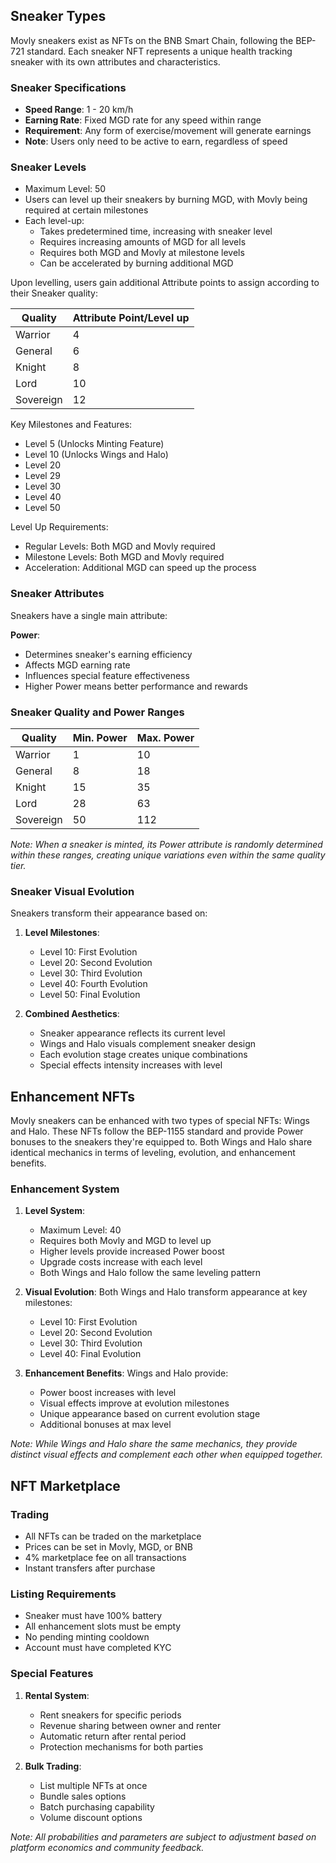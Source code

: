 ## Sneaker Types
Movly sneakers exist as NFTs on the BNB Smart Chain, following the BEP-721 standard. Each sneaker NFT represents a unique health tracking sneaker with its own attributes and characteristics.

### Sneaker Specifications
- **Speed Range**: 1 - 20 km/h
- **Earning Rate**: Fixed MGD rate for any speed within range
- **Requirement**: Any form of exercise/movement will generate earnings
- **Note**: Users only need to be active to earn, regardless of speed

### Sneaker Levels
- Maximum Level: 50
- Users can level up their sneakers by burning MGD, with Movly being required at certain milestones
- Each level-up:
  - Takes predetermined time, increasing with sneaker level
  - Requires increasing amounts of MGD for all levels
  - Requires both MGD and Movly at milestone levels
  - Can be accelerated by burning additional MGD

Upon levelling, users gain additional Attribute points to assign according to their Sneaker quality:

| Quality | Attribute Point/Level up |
|---------|------------------------|
| Warrior | 4 |
| General | 6 |
| Knight | 8 |
| Lord | 10 |
| Sovereign | 12 |

Key Milestones and Features:
- Level 5 (Unlocks Minting Feature)
- Level 10 (Unlocks Wings and Halo)
- Level 20
- Level 29
- Level 30
- Level 40
- Level 50

Level Up Requirements:
- Regular Levels: Both MGD and Movly required
- Milestone Levels: Both MGD and Movly required
- Acceleration: Additional MGD can speed up the process

### Sneaker Attributes
Sneakers have a single main attribute:

**Power**: 
- Determines sneaker's earning efficiency
- Affects MGD earning rate
- Influences special feature effectiveness
- Higher Power means better performance and rewards

### Sneaker Quality and Power Ranges
| Quality | Min. Power | Max. Power |
|---------|------------|------------|
| Warrior | 1 | 10 |
| General | 8 | 18 |
| Knight | 15 | 35 |
| Lord | 28 | 63 |
| Sovereign | 50 | 112 |

*Note: When a sneaker is minted, its Power attribute is randomly determined within these ranges, creating unique variations even within the same quality tier.*

### Sneaker Visual Evolution
Sneakers transform their appearance based on:

1. **Level Milestones**:
   - Level 10: First Evolution
   - Level 20: Second Evolution
   - Level 30: Third Evolution
   - Level 40: Fourth Evolution
   - Level 50: Final Evolution

2. **Combined Aesthetics**:
   - Sneaker appearance reflects its current level
   - Wings and Halo visuals complement sneaker design
   - Each evolution stage creates unique combinations
   - Special effects intensity increases with level

## Enhancement NFTs
Movly sneakers can be enhanced with two types of special NFTs: Wings and Halo. These NFTs follow the BEP-1155 standard and provide Power bonuses to the sneakers they're equipped to. Both Wings and Halo share identical mechanics in terms of leveling, evolution, and enhancement benefits.

### Enhancement System
1. **Level System**:
   - Maximum Level: 40
   - Requires both Movly and MGD to level up
   - Higher levels provide increased Power boost
   - Upgrade costs increase with each level
   - Both Wings and Halo follow the same leveling pattern

2. **Visual Evolution**:
   Both Wings and Halo transform appearance at key milestones:
   - Level 10: First Evolution
   - Level 20: Second Evolution
   - Level 30: Third Evolution
   - Level 40: Final Evolution

3. **Enhancement Benefits**:
   Wings and Halo provide:
   - Power boost increases with level
   - Visual effects improve at evolution milestones
   - Unique appearance based on current evolution stage
   - Additional bonuses at max level

*Note: While Wings and Halo share the same mechanics, they provide distinct visual effects and complement each other when equipped together.*

## NFT Marketplace
### Trading
- All NFTs can be traded on the marketplace
- Prices can be set in Movly, MGD, or BNB
- 4% marketplace fee on all transactions
- Instant transfers after purchase

### Listing Requirements
- Sneaker must have 100% battery
- All enhancement slots must be empty
- No pending minting cooldown
- Account must have completed KYC

### Special Features
1. **Rental System**:
   - Rent sneakers for specific periods
   - Revenue sharing between owner and renter
   - Automatic return after rental period
   - Protection mechanisms for both parties

2. **Bulk Trading**:
   - List multiple NFTs at once
   - Bundle sales options
   - Batch purchasing capability
   - Volume discount options

*Note: All probabilities and parameters are subject to adjustment based on platform economics and community feedback.*
